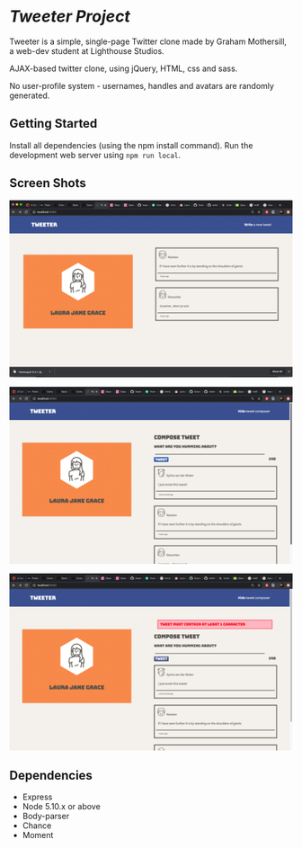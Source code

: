 # *Tweeter Project*

Tweeter is a simple, single-page Twitter clone made by Graham Mothersill, a web-dev student at Lighthouse Studios.

AJAX-based twitter clone, using jQuery, HTML, css and sass.

No user-profile system - usernames, handles and avatars are randomly generated.

## **Getting Started**

Install all dependencies (using the npm install command).
Run the development web server using `npm run local`.

## **Screen Shots**

!["Screenshot of page default"](https://github.com/GrandMothersill/tweeter/blob/master/docs/tweeter-page-default.png?raw=true)

!["Screenshot of a fresh tweet"](https://github.com/GrandMothersill/tweeter/blob/master/docs/tweeter-page-posted.png?raw=true)

!["Screenshot of an error"](https://github.com/GrandMothersill/tweeter/blob/master/docs/tweeter-page-error.png?raw=true)

## **Dependencies**

- Express
- Node 5.10.x or above
- Body-parser
- Chance
- Moment